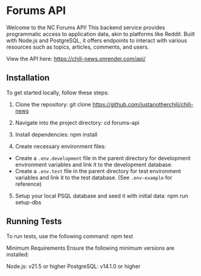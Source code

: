 # Forums API

Welcome to the NC Forums API! This backend service provides programmatic access to application data, akin to platforms like Reddit. Built with Node.js and PostgreSQL, it offers endpoints to interact with various resources such as topics, articles, comments, and users.

View the API here: https://chili-news.onrender.com/api/

## Installation

To get started locally, follow these steps:

1. Clone the repository:
git clone https://github.com/justanotherchili/chili-news

3. Navigate into the project directory:
cd forums-api

4. Install dependencies:
npm install

4. Create necessary environment files:
- Create a `.env.development` file in the parent directory for development environment variables and link it to the development database.
- Create a `.env.test` file in the parent directory for test environment variables and link it to the test database.
(See `.env-example` for reference)

5. Setup your local PSQL database and seed it with initial data:
npm run setup-dbs

## Running Tests

To run tests, use the following command:
npm test

Minimum Requirements
Ensure the following minimum versions are installed:

Node.js: v21.5 or higher
PostgreSQL: v14.1.0 or higher
